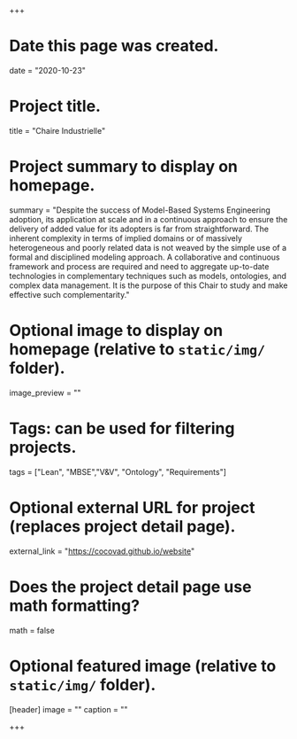 +++
# Date this page was created.
date = "2020-10-23"

# Project title.
title = "Chaire Industrielle"

# Project summary to display on homepage.
summary = "Despite the success of Model-Based Systems Engineering adoption, its application at scale and in a continuous approach to ensure the delivery of added value for its adopters is far from straightforward. The inherent complexity in terms of implied domains or of massively heterogeneous and poorly related data is not weaved by the simple use of a formal and disciplined modeling approach. A collaborative and continuous framework and process are required and need to aggregate up-to-date technologies in complementary techniques such as models, ontologies, and complex data management. It is the purpose of this Chair to study and make effective such complementarity."

# Optional image to display on homepage (relative to `static/img/` folder).
image_preview = ""

# Tags: can be used for filtering projects.
tags = ["Lean", "MBSE","V&V", "Ontology", "Requirements"]

# Optional external URL for project (replaces project detail page).
external_link = "https://cocovad.github.io/website"

# Does the project detail page use math formatting?
math = false

# Optional featured image (relative to `static/img/` folder).
[header]
image = ""
caption = ""

+++
